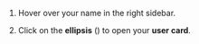 1. Hover over your name in the right sidebar.

1. Click on the **ellipsis** (<i class="zulip-icon zulip-icon-ellipsis-v-solid"></i>)
   to open your **user card**.
